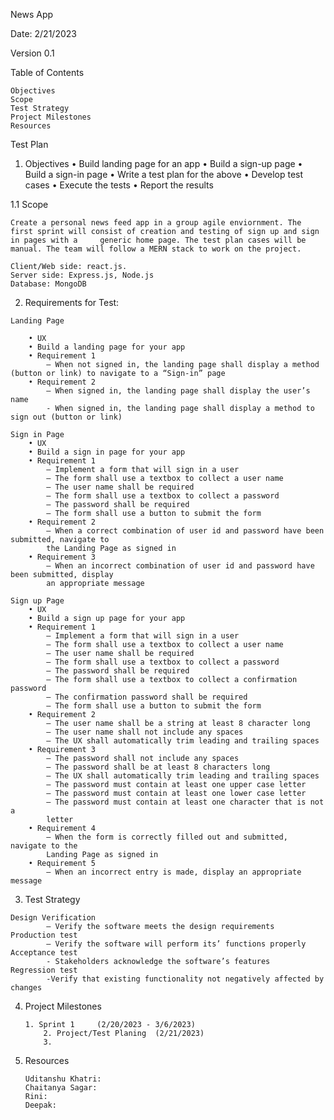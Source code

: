 News App

Date: 2/21/2023

Version 0.1	
 

Table of Contents

    Objectives
    Scope
    Test Strategy
    Project Milestones
    Resources
 

Test Plan


1. Objectives
	• Build landing page for an app
	• Build a sign-up page
	• Build a sign-in page
	• Write a test plan for the above
	• Develop test cases 
	• Execute the tests
	• Report the results


1.1 Scope
	
	Create a personal news feed app in a group agile enviornment. The first sprint will consist of creation and testing of sign up and sign in pages with a 	generic home page. The test plan cases will be manual. The team will follow a MERN stack to work on the project. 
	
	Client/Web side: react.js.
	Server side: Express.js, Node.js
	Database: MongoDB



2.    Requirements for Test:

	Landing Page
		
		• UX
		• Build a landing page for your app
		• Requirement 1
			– When not signed in, the landing page shall display a method (button or link) to navigate to a “Sign-in” page
		• Requirement 2
			– When signed in, the landing page shall display the user’s name
			- When signed in, the landing page shall display a method to sign out (button or link)
			
	Sign in Page
		• UX
		• Build a sign in page for your app
		• Requirement 1
			– Implement a form that will sign in a user
			– The form shall use a textbox to collect a user name
			– The user name shall be required
			– The form shall use a textbox to collect a password
			– The password shall be required
			– The form shall use a button to submit the form
		• Requirement 2
			– When a correct combination of user id and password have been submitted, navigate to 
			the Landing Page as signed in
		• Requirement 3
			– When an incorrect combination of user id and password have been submitted, display 
			an appropriate message
			
	Sign up Page
		• UX
		• Build a sign up page for your app
		• Requirement 1
			– Implement a form that will sign in a user
			– The form shall use a textbox to collect a user name
			– The user name shall be required
			– The form shall use a textbox to collect a password
			– The password shall be required
			– The form shall use a textbox to collect a confirmation password
			– The confirmation password shall be required
			– The form shall use a button to submit the form
		• Requirement 2
			– The user name shall be a string at least 8 character long
			– The user name shall not include any spaces
			– The UX shall automatically trim leading and trailing spaces
		• Requirement 3
			– The password shall not include any spaces
			– The password shall be at least 8 characters long
			– The UX shall automatically trim leading and trailing spaces
			– The password must contain at least one upper case letter
			– The password must contain at least one lower case letter
			– The password must contain at least one character that is not a 
			letter
		• Requirement 4
			– When the form is correctly filled out and submitted, navigate to the 
			Landing Page as signed in
		• Requirement 5
			– When an incorrect entry is made, display an appropriate message

3.    Test Strategy
	
	Design Verification
			– Verify the software meets the design requirements
	Production test
			– Verify the software will perform its’ functions properly
	Acceptance test
			- Stakeholders acknowledge the software’s features
	Regression test
			-Verify that existing functionality not negatively affected by changes

4.	Project Milestones
		
		1. Sprint 1 	(2/20/2023 - 3/6/2023)
	    	2. Project/Test Planing  (2/21/2023)
	    	3. 

5.	Resources
		
		Uditanshu Khatri:
		Chaitanya Sagar:
		Rini:
		Deepak: 

 
